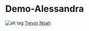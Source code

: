# Demo-Alessandra
![alt tag](https://aleschnider/Demo-Alessandra/blob/master/IMG_6740.JPG)
[Trevor Noah](https://www.youtube.com/watch?v=4DMEekDsN2M)
